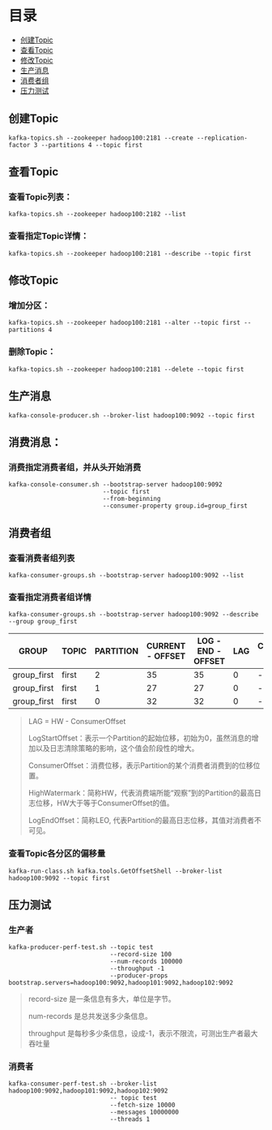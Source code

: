 # 目录
- [创建Topic](#创建Topic)
- [查看Topic](#查看Topic)
- [修改Topic](#修改Topic)
- [生产消息](#生产消息)
- [消费者组](#消费者组)
- [压力测试](#压力测试)

## 创建Topic
	kafka-topics.sh --zookeeper hadoop100:2181 --create --replication-factor 3 --partitions 4 --topic first

## 查看Topic
### 查看Topic列表：
    kafka-topics.sh --zookeeper hadoop100:2182 --list
### 查看指定Topic详情：
    kafka-topics.sh --zookeeper hadoop100:2181 --describe --topic first

## 修改Topic
### 增加分区：
    kafka-topics.sh --zookeeper hadoop100:2181 --alter --topic first --partitions 4
### 删除Topic：
    kafka-topics.sh --zookeeper hadoop100:2181 --delete --topic first

## 生产消息
	kafka-console-producer.sh --broker-list hadoop100:9092 --topic first

## 消费消息：
### 消费指定消费者组，并从头开始消费
    kafka-console-consumer.sh --bootstrap-server hadoop100:9092
                              --topic first
                              --from-beginning
                              --consumer-property group.id=group_first

## 消费者组
### 查看消费者组列表
    kafka-consumer-groups.sh --bootstrap-server hadoop100:9092 --list
### 查看指定消费者组详情
    kafka-consumer-groups.sh --bootstrap-server hadoop100:9092 --describe --group group_first
|GROUP|TOPIC|PARTITION|CURRENT - OFFSET|LOG - END - OFFSET|LAG|CONSUMER - ID|HOST|CLIENT - ID|
|-----|-----|---------|----------------|------------------|---|-------------|----|-----------|
|group_first|first|2|35|35|0|-|-|-|
|group_first|first|1|27|27|0|-|-|-|
|group_first|first|0|32|32|0|-|-|-|

> LAG = HW - ConsumerOffset 
> 
> LogStartOffset：表示一个Partition的起始位移，初始为0，虽然消息的增加以及日志清除策略的影响，这个值会阶段性的增大。
> 
>ConsumerOffset：消费位移，表示Partition的某个消费者消费到的位移位置。 
> 
>HighWatermark：简称HW，代表消费端所能“观察”到的Partition的最高日志位移，HW大于等于ConsumerOffset的值。
> 
>LogEndOffset：简称LEO, 代表Partition的最高日志位移，其值对消费者不可见。

### 查看Topic各分区的偏移量
    kafka-run-class.sh kafka.tools.GetOffsetShell --broker-list hadoop100:9092 --topic first

## 压力测试
### 生产者
    kafka-producer-perf-test.sh --topic test 
                                --record-size 100
                                --num-records 100000 
                                --throughput -1
                                --producer-props bootstrap.servers=hadoop100:9092,hadoop101:9092,hadoop102:9092
> record-size 是一条信息有多大，单位是字节。<p> 
  num-records 是总共发送多少条信息。<p>
  throughput 是每秒多少条信息，设成-1，表示不限流，可测出生产者最大吞吐量

### 消费者
    kafka-consumer-perf-test.sh --broker-list hadoop100:9092,hadoop101:9092,hadoop102:9092 
                                -- topic test 
                                --fetch-size 10000 
                                --messages 10000000 
                                --threads 1